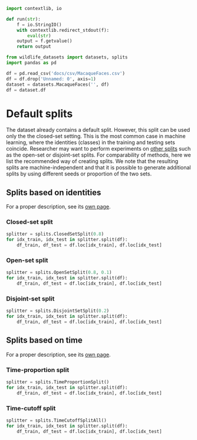 ```python exec="true" session="run"
import contextlib, io

def run(str):
    f = io.StringIO()
    with contextlib.redirect_stdout(f):
        eval(str)
    output = f.getvalue()
    return output
```

```python exec="true" session="run"
from wildlife_datasets import datasets, splits
import pandas as pd

df = pd.read_csv('docs/csv/MacaqueFaces.csv')
df = df.drop('Unnamed: 0', axis=1)
dataset = datasets.MacaqueFaces('', df)
df = dataset.df
```


# Default splits

The dataset already contains a default split. However, this split can be used only the the closed-set setting. This is the most common case in machine learning, where the identities (classes) in the training and testing sets coincide. Researcher may want to perform experiments on [other splits](../tutorial_splits) such as the open-set or disjoint-set splits. For comparability of methods, here we list the recommended way of creating splits. We note that the resulting splits are machine-independent and that it is possible to generate additional splits by using different seeds or proportion of the two sets.

## Splits based on identities

For a proper description, see its [own page](../tutorial_splits).

### Closed-set split

```python exec="true" source="above" session="run"
splitter = splits.ClosedSetSplit(0.8)
for idx_train, idx_test in splitter.split(df):
    df_train, df_test = df.loc[idx_train], df.loc[idx_test]
```

### Open-set split

```python exec="true" source="above" session="run"
splitter = splits.OpenSetSplit(0.8, 0.1)
for idx_train, idx_test in splitter.split(df):
    df_train, df_test = df.loc[idx_train], df.loc[idx_test]
```

### Disjoint-set split

```python exec="true" source="above" session="run"
splitter = splits.DisjointSetSplit(0.2)
for idx_train, idx_test in splitter.split(df):
    df_train, df_test = df.loc[idx_train], df.loc[idx_test]
```


## Splits based on time

For a proper description, see its [own page](../tutorial_splits#splits-based-on-time).

### Time-proportion split

```python exec="true" source="above" session="run"
splitter = splits.TimeProportionSplit()
for idx_train, idx_test in splitter.split(df):
    df_train, df_test = df.loc[idx_train], df.loc[idx_test]
```

### Time-cutoff split

```python exec="true" source="above" session="run"
splitter = splits.TimeCutoffSplitAll()
for idx_train, idx_test in splitter.split(df):
    df_train, df_test = df.loc[idx_train], df.loc[idx_test]
```
